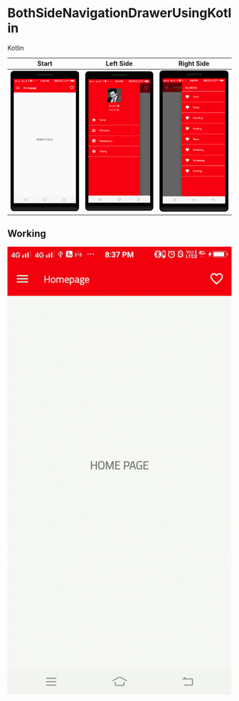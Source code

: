 BothSideNavigationDrawerUsingKotlin
==========
Kotlin

| Start      | Left Side      | Right Side      |
|------------|-------------|-------------|
| <img src="https://github.com/rohitnotes/BothSideNavigationDrawerUsingKotlin/blob/master/screen/1.png" width="250"> | <img src="https://github.com/rohitnotes/BothSideNavigationDrawerUsingKotlin/blob/master/screen/2.png" width="250"> | <img src="https://github.com/rohitnotes/BothSideNavigationDrawerUsingKotlin/blob/master/screen/3.png" width="250">|

## Working
![](https://github.com/rohitnotes/BothSideNavigationDrawerUsingKotlin/blob/master/screen/working_1.gif)
